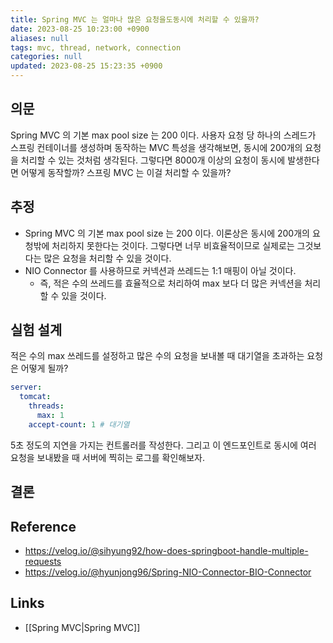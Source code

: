 ```yaml
---
title: Spring MVC 는 얼마나 많은 요청을도동시에 처리할 수 있을까?
date: 2023-08-25 10:23:00 +0900
aliases: null
tags: mvc, thread, network, connection
categories: null
updated: 2023-08-25 15:23:35 +0900
---
```


## 의문

Spring MVC 의 기본 max pool size 는 200 이다. 사용자 요청 당 하나의 스레드가 스프링 컨테이너를 생성하며 동작하는 MVC 특성을 생각해보면, 동시에 200개의 요청을 처리할 수 있는 것처럼 생각된다. 그렇다면 8000개 이상의 요청이 동시에 발생한다면 어떻게 동작할까? 스프링 MVC 는 이걸 처리할 수 있을까?

## 추정

- Spring MVC 의 기본 max pool size 는 200 이다. 이론상은 동시에 200개의 요청밖에 처리하지 못한다는 것이다. 그렇다면 너무 비효율적이므로 실제로는 그것보다는 많은 요청을 처리할 수 있을 것이다.
- NIO Connector 를 사용하므로 커넥션과 쓰레드는 1:1 매핑이 아닐 것이다.
    - 즉, 적은 수의 쓰레드를 효율적으로 처리하여 max 보다 더 많은 커넥션을 처리할 수 있을 것이다.

## 실험 설계

적은 수의 max 쓰레드를 설정하고 많은 수의 요청을 보내볼 때 대기열을 초과하는 요청은 어떻게 될까?

```yaml
server:
  tomcat:
    threads:
      max: 1
    accept-count: 1 # 대기열
```

5초 정도의 지연을 가지는 컨트롤러를 작성한다. 그리고 이 엔드포인트로 동시에 여러 요청을 보내봤을 때 서버에 찍히는 로그를 확인해보자.

## 결론

## Reference

- https://velog.io/@sihyung92/how-does-springboot-handle-multiple-requests
- https://velog.io/@hyunjong96/Spring-NIO-Connector-BIO-Connector

## Links

- [[Spring MVC|Spring MVC]]
